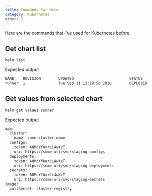 ```yaml
---
title: Commands for Helm
category: Kubernetes
order: 2
---
```


Here are the commands that I've used for Kubernetes before.

## Get chart list

``` bash
helm list
```

Expected output

``` bash
NAME    REVISION        UPDATED                         STATUS          CHART           APP VERSION NAMESPACE
runner  1               Tue Sep 11 13:29:56 2018        DEPLOYED        runner-3.5.2                cluster
```

## Get values from selected chart

``` bash
helm get values runner
```

Expected output

``` bash
app:
  cluster:
    name: some-cluster-name
  configs:
    token: A8McYfWarLL4wXzT
    uri: https://some-uri/svc/staging-configs
  deployments:
    token: A8McYfWarLL4wXzT
    uri: https://some-uri/svc/staging-deployments
  secrets:
    token: A8McYfWarLL4wXzT
    uri: https://some-uri/svc/staging-secrets
image:
  pullSecret: cluster-registry
```